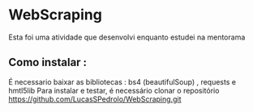# WebScraping
 Esta foi uma atividade  que desenvolvi enquanto estudei na mentorama

## Como instalar :
  É necessario baixar as bibliotecas : bs4 (beautifulSoup) , requests e hmtl5lib
  Para instalar e testar, é necessário clonar o repositório https://github.com/LucasSPedrolo/WebScraping.git
